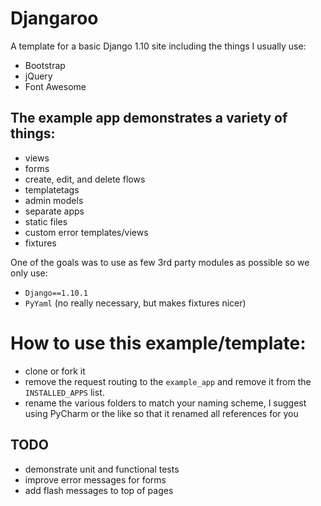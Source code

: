 # Djangaroo

A template for a basic Django 1.10 site including the things I usually 
use:

- Bootstrap
- jQuery
- Font Awesome

## The example app demonstrates a variety of things:

- views
- forms
- create, edit, and delete flows
- templatetags
- admin models
- separate apps
- static files
- custom error templates/views
- fixtures

One of the goals was to use as few 3rd party modules as possible so we 
only use:

- `Django==1.10.1`
- `PyYaml` (no really necessary, but makes fixtures nicer)

# How to use this example/template:

- clone or fork it
- remove the request routing to the `example_app` and remove it from
the `INSTALLED_APPS` list. 
- rename the various folders to match your naming scheme, I suggest
using PyCharm or the like so that it renamed all references for you

## TODO

- demonstrate unit and functional tests
- improve error messages for forms
- add flash messages to top of pages
